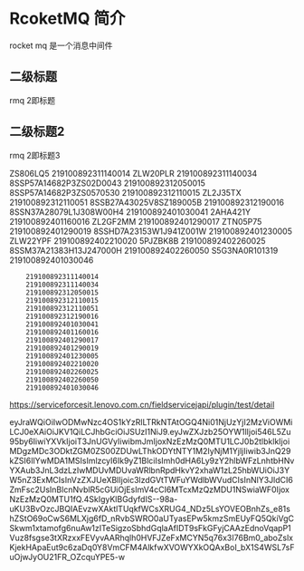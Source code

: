 # RcoketMQ 简介
rocket mq 是一个消息中间件

## 二级标题
rmq 2即标题
## 二级标题2
rmq 2即标题3


ZS806LQ5	219100892311140014
ZLW20PLR	219100892311140034
8SSP57A14682P3ZS02D0043		219100892312050015
8SSP57A14682P3ZS0570530		219100892312110015
ZL2J35TX		219100892312110051
8SSB27A43025V8SZ189005B		219100892312190016
8SSN37A28079L1J308W00H4		219100892401030041
2AHA421Y		219100892401160016
ZL2GF2MM		219100892401290017
ZTN05P75		219100892401290019
8SSHD7A23153W1J941Z001W		219100892401230005
ZLW22YPF		219100892402210020
5PJZBK8B		219100892402260025
8SSM37A21383H13J247000H		219100892402260050
S5G3NA0R101319		219100892401030046


        219100892311140014
        219100892311140034
        219100892312050015
        219100892312110015
        219100892312110051
        219100892312190016
        219100892401030041
        219100892401160016
        219100892401290017
        219100892401290019
        219100892401230005
        219100892402210020
        219100892402260025
        219100892402260050
        219100892401030046


https://serviceforcesit.lenovo.com.cn/fieldservicejapi/plugin/test/detail





eyJraWQiOiIwODMwNzc4OS1kYzRlLTRkNTAtOGQ4Ni01NjUzYjI2MzViOWMiLCJ0eXAiOiJKV1QiLCJhbGciOiJSUzI1NiJ9.eyJwZXJzb25OYW1lIjoi546L5Zu95by6IiwiYXVkIjoiT3JnUGVyIiwibmJmIjoxNzEzMzQ0MTU1LCJ0b2tlbklkIjoiMDgzMDc3ODktZGM0ZS00ZDUwLThkODYtNTY1M2IyNjM1YjljIiwib3JnQ29kZSI6IlYwMDA1MSIsImlzcyI6Ik9yZ1BlciIsImh0dHA6Ly9zY2hlbWFzLnhtbHNvYXAub3JnL3dzLzIwMDUvMDUvaWRlbnRpdHkvY2xhaW1zL25hbWUiOiJ3YW5nZ3ExMCIsInVzZXJUeXBlIjoic3lzdGVtTWFuYWdlbWVudCIsInNlY3JldCI6ZmFsc2UsInBlcnNvblR5cGUiOjEsImV4cCI6MTcxMzQzMDU1NSwiaWF0IjoxNzEzMzQ0MTU1fQ.4SkIgyKlBGdyfdIS--98a-uKU3BvOzcJBQIAEvzwXAktlTUqkfWCsXRUG4_NDz5LsYOVEOBnhZs_e81shZStO69oCwS6MLXjg6fD_nRvbSWRO0aUTyasEPw5kmzSmEUyFQ5QkiVgCSkwm1xtamofg6nuAw1zITeSigzoSbhdGqlaAfIDT9sFkGFyjCAAzEdnoVqapP1Vuz8fsgse3tXRzxxFEVyvAARhqlh0HVFJZeFxMCYN5q76x3I76Bm0_aboZslxKjekHApaEut9c6zaDq0Y8VmCFM4AlkfwXVOWYXkOQAxBoI_bX1S4WSL7sFuOjwJyOU21FR_OZcquYPE5-w